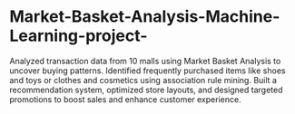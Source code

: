 # Market-Basket-Analysis-Machine-Learning-project-
Analyzed transaction data from 10 malls using Market Basket Analysis to uncover buying patterns. Identified frequently purchased items like shoes and toys or clothes and cosmetics using association rule mining. Built a recommendation system, optimized store layouts, and designed targeted promotions to boost sales and enhance customer experience.
